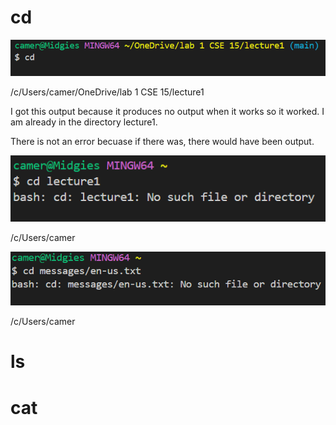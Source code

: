 # cd

![Image](https://github.com/camunkefer/cse15l-lab-reports/blob/main/Screenshot%202024-04-02%20102039.png)

/c/Users/camer/OneDrive/lab 1 CSE 15/lecture1

I got this output because it produces no output when it works so it worked. I am already in the directory lecture1.

There is not an error becuase if there was, there would have been output.



![Image](https://github.com/camunkefer/cse15l-lab-reports/blob/main/Screenshot%202024-04-02%20102218.png)


/c/Users/camer


![Image](https://github.com/camunkefer/cse15l-lab-reports/blob/main/Screenshot%202024-04-02%20102255.png)


/c/Users/camer


# ls


# cat
